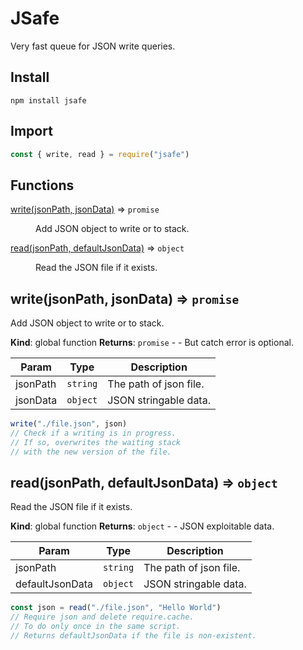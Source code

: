 # JSafe

Very fast queue for JSON write queries.

## Install

`npm install jsafe`

## Import

```js
const { write, read } = require("jsafe")
```

## Functions

<dl>
<dt><a href="#write">write(jsonPath, jsonData)</a> ⇒ <code>promise</code></dt>
<dd><p>Add JSON object to write or to stack.</p>
</dd>
<dt><a href="#read">read(jsonPath, defaultJsonData)</a> ⇒ <code>object</code></dt>
<dd><p>Read the JSON file if it exists.</p>
</dd>
</dl>

<a name="write"></a>

## write(jsonPath, jsonData) ⇒ <code>promise</code>
Add JSON object to write or to stack.

**Kind**: global function
**Returns**: <code>promise</code> - - But catch error is optional.

| Param | Type | Description |
| --- | --- | --- |
| jsonPath | <code>string</code> | The path of json file. |
| jsonData | <code>object</code> | JSON stringable data. |

```js
write("./file.json", json)
// Check if a writing is in progress.
// If so, overwrites the waiting stack
// with the new version of the file.
```

<a name="read"></a>

## read(jsonPath, defaultJsonData) ⇒ <code>object</code>
Read the JSON file if it exists.

**Kind**: global function
**Returns**: <code>object</code> - - JSON exploitable data.

| Param | Type | Description |
| --- | --- | --- |
| jsonPath | <code>string</code> | The path of json file. |
| defaultJsonData | <code>object</code> | JSON stringable data. |

```js
const json = read("./file.json", "Hello World")
// Require json and delete require.cache.
// To do only once in the same script.
// Returns defaultJsonData if the file is non-existent.
```